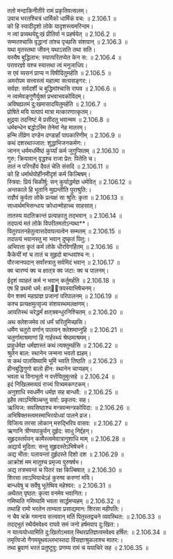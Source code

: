 

  
ततो मन्दाकिनीतीरे रामं प्रकृतिवत्सलम्।  
उवाच भरतश्चित्रं धार्मिको धार्मिकं वच: ॥ 2.106.1 ॥   
को हि स्यादीदृशो लोके यादृशस्त्वमरिन्दम।  
न त्वां प्रव्यथयेद्दु:खं प्रीतिर्वा न प्रहर्षयेत् ॥ 2.106.2 ॥   
सम्मतश्चासि वृद्धानां तांश्च पृच्छसि संशयान् ॥ 2.106.3 ॥   
यथा मृतस्तथा जीवन् यथाऽसति तथा सति।  
यस्यैष बुद्धिलाभ: स्यात्परितप्येत केन स: ॥ 2.106.4 ॥   
परावरज्ञो यश्च स्यात्तथा त्वं मनुजाधिप।  
स एवं व्यसनं प्राप्य न विषीदितुमर्हति ॥ 2.106.5 ॥   
अमरोपम सत्त्वस्त्वं महात्मा सत्यसङ्गर:।  
सर्वज्ञ: सर्वदर्शी च बुद्धिमांश्चासि राघव ॥ 2.106.6 ॥   
न त्वामेवङ्गुणैर्युक्तं प्रभवाभवकोविदम्।  
अविषह्यतमं दु:खमासादयितुमर्हति ॥ 2.106.7 ॥   
प्रोषिते मयि यत्पापं मात्रा मत्कारणात्कृतम्।  
क्षुद्रया तदनिष्टं मे प्रसीदतु भवान्मम ॥ 2.106.8 ॥   
धर्मबन्धेन बद्धोऽस्मि तेनेमां नेह मातरम्।  
हन्मि तीव्रेण दण्डेन दण्डार्हां पापकारिणीम् ॥ 2.106.9 ॥   
कथं दशरथाज्जात: शुद्धाभिजनकर्मण:।  
जानन् धर्ममधर्मिष्ठं कुर्य्यां कर्म जुगुप्सितम् ॥ 2.106.10 ॥   
गुरु: क्रियावान् वृद्धश्च राजा प्रेत: पितेति च।  
तातं न परिगर्हेयं दैवतं चेति संसदि ॥ 2.106.11 ॥   
को हि धर्मार्थयोर्हीनमीदृशं कर्म किल्बिषम्।  
स्त्रिया: प्रियं चिकीर्षु: सन् कुर्याद्धर्मज्ञ धर्मवित् ॥ 2.106.12 ॥   
अन्तकाले हि भूतानि मुह्यन्तीति पुराश्रुति:।  
राज्ञैवं कुर्वता लोके प्रत्यक्षं सा श्रुति: कृता ॥ 2.106.13 ॥   
साध्वर्थमभिसन्धाय क्रोधान्मोहाच्च साहसात्।  
तातस्य यदतिक्रान्तं प्रत्याहरतु तद्भवान् ॥ 2.106.14 ॥   
तदपत्यं मतं लोके विपरीतमतोऽन्यथा**।  
पितुरपतनहेतुत्वात्तदेवापत्यत्वेन सम्मतम् ॥ 2.106.15 ॥   
तदपत्यं भवानस्तु मा भवान् दुष्कृतं पितु:।  
अभिपत्ता कृतं कर्म लोके धीरविगर्हितम् ॥ 2.106.16 ॥   
कैकेयीं मां च तातं च सुहृदो बान्धवांश्च न:।  
पौरजानपदान् सर्वांस्त्रातु सर्वमिदं भवान् ॥ 2.106.17 ॥   
क्व चारण्यं क्व च क्षात्त्र क्व जटा: क्व च पालनम्।  
ईदृशं व्याहतं कर्म न भवान् कर्तुमर्हति ॥ 2.106.18 ॥   
एष हि प्रथमो धर्म: क्षत्ित्रयस्याभिषेचनम्।  
येन शक्यं महाप्राज्ञ प्रजानां परिपालनम् ॥ 2.106.19 ॥   
कश्च प्रत्यक्षमुत्सृज्य संशयस्थमलक्षणम्।  
आयतिस्थं चरेद्धर्मं क्षत्त्रबन्धुरनिश्चितम् ॥ 2.106.20 ॥   
अथ क्लेशजमेव त्वं धर्मं चरितुमिच्छसि।  
धर्मेण चतुरो वर्णान् पालयन् क्लेशमाप्नुहि ॥ 2.106.21 ॥   
चतुर्णामाश्रमाणां हि गार्हस्थ्यं श्रेष्ठमाश्रमम्।  
प्राहुर्धर्मज्ञ धर्मज्ञास्तं कथं त्यक्तुमर्हसि ॥ 2.106.22 ॥   
श्रुतेन बाल: स्थानेन जन्मना भवतो ह्यहम्।  
स कथं पालयिष्यामि भूमिं भवति तिष्ठति ॥ 2.106.23 ॥   
हीनबुद्धिगुणो बालो हीन: स्थानेन चाप्यहम्।  
भवता च विनाभूतो न वर्त्तयितुमुत्सहे ॥ 2.106.24 ॥   
इदं निखिलमव्यग्रं राज्यं पित्र्यमकण्टकम्।  
अनुशाधि स्वधर्मेण धर्मज्ञ सह बान्धवै: ॥ 2.106.25 ॥   
इहैव त्वाऽभिषिञ्चन्तु सर्वा: प्रकृतय: सह।  
ऋत्विज: सवसिष्ठाश्च मन्त्रवन्मन्त्रकोविदा: ॥ 2.106.26 ॥   
अभिषिक्तस्त्वमस्माभिरयोध्यां पालने व्रज।  
विजित्य तरसा लोकान् मरुद्भिरिव वासव: ॥ 2.106.27 ॥   
ऋणानि त्रीण्यपाकुर्वन् दुर्हृद: साधु निर्द्दहन्।  
सुहृदस्तर्पयन् कामैस्त्वमेवात्रानुशाधि माम् ॥ 2.106.28 ॥   
अद्यार्य मुदिता: सन्तु सुहृदस्तेऽभिषेचने।  
अद्य भीता: पलायन्तां दुर्हृदस्ते दिशो दश ॥ 2.106.29 ॥   
आक्रोशं मम मातुश्च प्रमृज्य पुरुषर्षभ।  
अद्य तत्रभवन्तं च पितरं रक्ष किल्बिषात् ॥ 2.106.30 ॥   
शिरसा त्वाऽभियाचेऽहं कुरुष्व करुणां मयि।  
बान्धवेषु च सर्वेषु भूतेष्विव महेश्वर: ॥ 2.106.31 ॥   
अथैतत् पृष्ठत: कृत्वा वनमेव भवानित:।  
गमिष्यति गमिष्यामि भवता सार्द्धमप्यहम् ॥ 2.106.32 ॥   
तथाहि रामो भरतेन ताम्यता प्रसाद्यमान: शिरसा महीपति:।  
न चैव चक्रे गमनाय सत्त्ववान् मतिं पितुस्तद्वचने व्यवस्थित: ॥ 2.106.33 ॥   
तदद्भुतं स्थैर्यमवेक्ष्य राघवे समं जनो हर्षमवाप दु:खित:।  
न यात्ययोध्यामिति दु:खितोऽभवत् स्थिरप्रतिज्ञत्वमवेक्ष्य हर्षित: ॥ 2.106.34 ॥   
तमृत्विजो नैगमयूथवल्लभास्तदा विंसज्ञाश्रुकलाश्च मातर:।  
तथा ब्रुवाणं भरतं प्रतुष्टुवु: प्रणम्य रामं च ययाचिरे सह ॥ 2.106.35 ॥   
